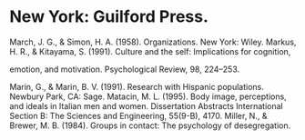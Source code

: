 # New York: Guilford Press.

March, J. G., & Simon, H. A. (1958). Organizations. New York: Wiley. Markus, H. R., & Kitayama, S. (1991). Culture and the self: Implications for cognition,

emotion, and motivation. Psychological Review, 98, 224–253.

Marin, G., & Marin, B. V. (1991). Research with Hispanic populations. Newbury Park, CA: Sage. Matacin, M. L. (1995). Body image, perceptions, and ideals in Italian men and women. Dissertation Abstracts International Section B: The Sciences and Engineering, 55(9-B), 4170. Miller, N., & Brewer, M. B. (1984). Groups in contact: The psychology of desegregation.